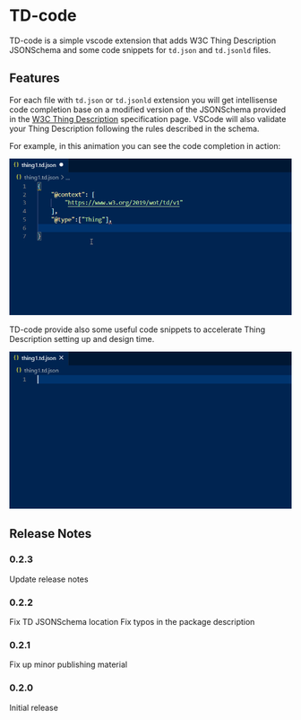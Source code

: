 # TD-code

TD-code is a simple vscode extension that adds W3C Thing Description JSONSchema and some code snippets for `td.json` and `td.jsonld` files.

## Features

For each file with `td.json` or `td.jsonld` extension you will get intellisense code completion base on a modified version of the JSONSchema provided in the [W3C Thing Description](https://www.w3.org/TR/wot-thing-description/#json-schema-for-validation) specification page. VSCode will also validate your Thing Description following the rules described in the schema.  

For example, in this animation you can see the code completion in action:

![code completion](images/tdWoTCode.gif)

TD-code provide also some useful code snippets to accelerate Thing Description setting up and design time.

![code snippet](images/tdWoTCodeSnip.gif)

## Release Notes

### 0.2.3
Update release notes

### 0.2.2

Fix TD JSONSchema location
Fix typos in the package description

### 0.2.1

Fix up minor publishing material

### 0.2.0

Initial release
